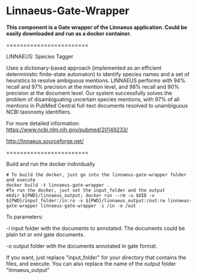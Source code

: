Linnaeus-Gate-Wrapper
========================

<b>This component is a Gate wrapper of the Linnaeus application.  Could be easily downloaded and run as a docker container.
</b>   

========================

LINNAEUS: Species Tagger

Uses a dictionary-based approach (implemented as an efficient deterministic finite-state automaton) to identify species names and a set of heuristics to resolve ambiguous mentions.
LINNAEUS performs with 94% recall and 97% precision at the mention level, and 98% recall and 90% precision at the document level. Our system successfully solves the problem of disambiguating uncertain species mentions, with 97% of all mentions in PubMed Central full-text documents resolved to unambiguous NCBI taxonomy identifiers.


For more detailed information:
https://www.ncbi.nlm.nih.gov/pubmed/20149233/

http://linnaeus.sourceforge.net/


========================

Build and run the docker individually

	# To build the docker, just go into the linnaeus-gate-wrapper folder and execute
	docker build -t linnaeus-gate-wrapper .
	#To run the docker, just set the input_folder and the output
	mkdir ${PWD}/linnaeus_output; docker run --rm -u $UID -v ${PWD}/input_folder:/in:ro -v ${PWD}/linnaeus_output:/out:rw linnaeus-gate-wrapper linnaeus-gate-wrapper -i /in -o /out
		
To parameters:
<p>
-i input folder with the documents to annotated. The documents could be plain txt or xml gate documents.
</p>
<p>
-o output folder with the documents annotated in gate format.
</p>

<p>If you want, just replace "input_folder" for your directory that contains the files, and execute. You can also replace the name of the output folder "linnaeus_output"</p>		
		
